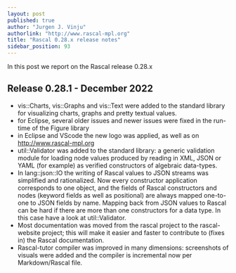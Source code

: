 ```yaml
---
layout: post 
published: true
author: "Jurgen J. Vinju"
authorlink: "http://www.rascal-mpl.org"
title: "Rascal 0.28.x release notes"
sidebar_position: 93
---
```


In this post we report on the Rascal release 0.28.x

<!--truncate-->

## Release 0.28.1 - December 2022

* vis::Charts, vis::Graphs and vis::Text were added to the standard library for visualizing charts, graphs and pretty textual values.
* for Eclipse, several older issues and newer issues were fixed in the run-time of the Figure library
* in Eclipse and VScode the new logo was applied, as well as on http://www.rascal-mpl.org
* util::Validator was added to the standard library: a generic validation module for loading node values produced by reading in XML, JSON or YAML (for example) as verified constructors of algebraic data-types.
* In lang::json::IO  the writing of Rascal values to JSON streams was simplified and rationalized. Now every constructor application corresponds to one object, and the fields of Rascal constructors and nodes (keyword fields as well as positional) are always mapped one-to-one to JSON fields by name. Mapping back from JSON values to Rascal can be hard if there are more than one constructors for a data type. In this case have a look at util::Validator.
* Most documentation was moved from the rascal project to the rascal-website project; this will make it easier and faster to contribute to (fixes in) the Rascal documentation.
* Rascal-tutor compiler was improved in many dimensions: screenshots of visuals were added and the compiler is incremental now per Markdown/Rascal file.
